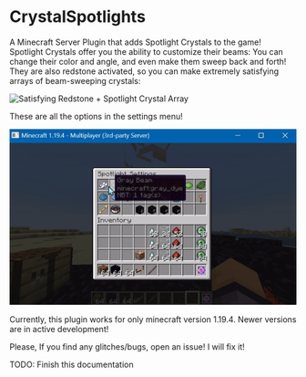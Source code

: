 # CrystalSpotlights
A Minecraft Server Plugin that adds Spotlight Crystals to the game! Spotlight Crystals offer you the ability to customize their beams: You can change their color and angle, and even make them sweep back and forth! They are also redstone activated, so you can make extremely satisfying arrays of beam-sweeping crystals:

![](./Images/crystal-array.gif "Satisfying Redstone + Spotlight Crystal Array")

These are all the options in the settings menu!

![](./Images/Settings-Menu.gif)

Currently, this plugin works for only minecraft version 1.19.4. Newer versions are in active development!

Please, If you find any glitches/bugs, open an issue! I will fix it!

TODO: Finish this documentation